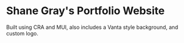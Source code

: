 # Shane Gray's Portfolio Website
Built using CRA and MUI, also includes a Vanta style background, and custom logo.
